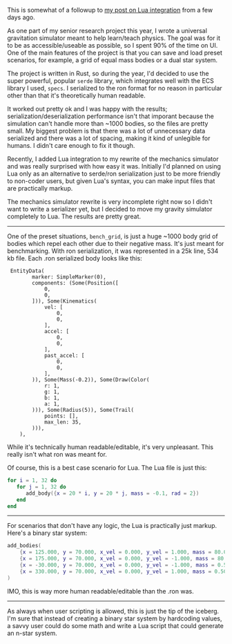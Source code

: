 This is somewhat of a followup to [my post on Lua integration](https://mkhan45.github.io/2020/06/12/Lua-integration.html) from a few days ago. 

As one part of my senior research project this year, I wrote a universal gravitation simulator meant to help learn/teach physics. The goal was for it to be as accessible/useable as possible, so I spent 90% of the time on UI. One of the main features of the project is that you can save and load preset scenarios, for example, a grid of equal mass bodies or a dual star system.

The project is written in Rust, so during the year, I'd decided to use the super powerful, popular `serde` library, which integrates well with the ECS library I used, `specs`. I serialized to the ron format for no reason in particular other than that it's theoretically human readable.

It worked out pretty ok and I was happy with the results; serialization/deserialization performance isn't that imporant because the simulation can't handle more than ~1000 bodies, so the files are pretty small. My biggest problem is that there was a lot of unnecessary data serialized and there was a lot of spacing, making it kind of unlegible for humans. I didn't care enough to fix it though.

Recently, I added Lua integration to my rewrite of the mechanics simulator and was really surprised with how easy it was. Initially I'd planned on using Lua only as an alternative to serde/ron serialization just to be more friendly to non-coder users, but given Lua's syntax, you can make input files that are practically markup. 

The mechanics simulator rewrite is very incomplete right now so I didn't want to write a serializer yet, but I decided to move my gravity simulator completely to Lua. The results are pretty great.

___

One of the preset situations, `bench_grid`, is just a huge ~1000 body grid of bodies which repel each other due to their negative mass. It's just meant for benchmarking. With ron serialization, it was represented in a 25k line, 534 kb file.
Each .ron serialized body looks like this:
```ron
 EntityData(
        marker: SimpleMarker(0),
        components: (Some(Position([
            0,
            0,
        ])), Some(Kinematics(
            vel: [
                0,
                0,
            ],
            accel: [
                0,
                0,
            ],
            past_accel: [
                0,
                0,
            ],
        )), Some(Mass(-0.2)), Some(Draw(Color(
            r: 1,
            g: 1,
            b: 1,
            a: 1,
        ))), Some(Radius(5)), Some(Trail(
            points: [],
            max_len: 35,
        ))),
    ),
```

While it's technically human readable/editable, it's very unpleasant. This really isn't what ron was meant for.

Of course, this is a best case scenario for Lua. The Lua file is just this:
```lua
for i = 1, 32 do
   for j = 1, 32 do
      add_body({x = 20 * i, y = 20 * j, mass = -0.1, rad = 2})
   end
end
```
___


For scenarios that don't have any logic, the Lua is practically just markup. Here's a binary star system:
```lua
add_bodies(
	{x = 125.000, y = 70.000, x_vel = 0.000, y_vel = 1.000, mass = 80.000, rad = 4.500},
	{x = 175.000, y = 70.000, x_vel = 0.000, y_vel = -1.000, mass = 80.000, rad = 4.500},
	{x = -30.000, y = 70.000, x_vel = 0.000, y_vel = -1.000, mass = 0.500, rad = 1.000},
	{x = 330.000, y = 70.000, x_vel = 0.000, y_vel = 1.000, mass = 0.500, rad = 1.000}
)
```
IMO, this is way more human readable/editable than the .ron was.

___

As always when user scripting is allowed, this is just the tip of the iceberg. I'm sure that instead of creating a binary star system by hardcoding values, a savvy user could do some math and write a Lua script that could generate an n-star system.
